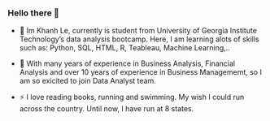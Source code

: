 ### Hello there 👋


- 🔭 Im Khanh Le, currently is student from University of Georgia Institute Technology’s data analysis bootcamp. Here, I am learning alots of skills such as: Python,   SQL, HTML, R, Teableau, Machine Learning,.. 

- 🌱 With many years of experience in Business Analysis, Financial Analysis and over 10 years of experience in Business Managememt, so I am so exicited to join Data Analyst team.

- ⚡ I love reading books, running and swimming. My wish I could run across the country. Until now, I have run at 8 states.
